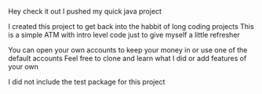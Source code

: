 Hey check it out I pushed my quick java project

I created this project to get back into the habbit of long coding projects
This is a simple ATM with intro level code just to give myself a little refresher

You can open your own accounts to keep your money in or use one of the default accounts
Feel free to clone and learn what I did or add features of your own

I did not include the test package for this project
